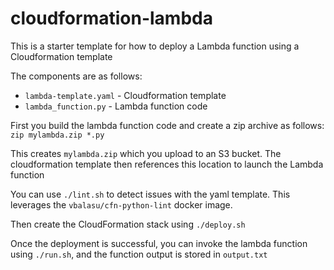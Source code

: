 # cloudformation-lambda

This is a starter template for how to deploy a Lambda function using a Cloudformation template

The components are as follows:

- `lambda-template.yaml` - Cloudformation template
- `lambda_function.py` - Lambda function code

First you build the lambda function code and create a zip archive as follows: `zip mylambda.zip *.py`

This creates `mylambda.zip` which you upload to an S3 bucket. The cloudformation template then references this location to launch the Lambda function

You can use `./lint.sh` to detect issues with the yaml template. This leverages the `vbalasu/cfn-python-lint` docker image.

Then create the CloudFormation stack using `./deploy.sh`

Once the deployment is successful, you can invoke the lambda function using `./run.sh`, and the function output is stored in `output.txt`